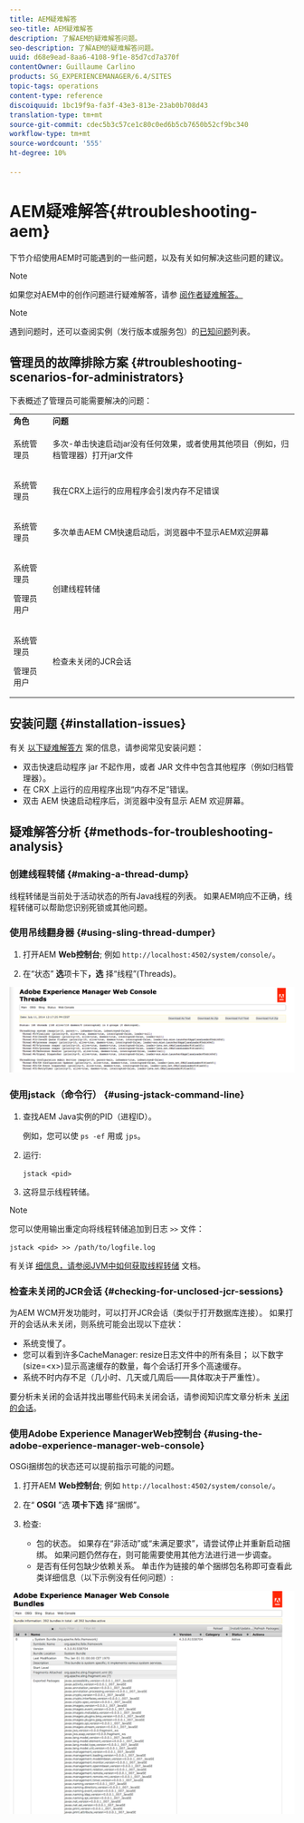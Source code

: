 ```yaml
---
title: AEM疑难解答
seo-title: AEM疑难解答
description: 了解AEM的疑难解答问题。
seo-description: 了解AEM的疑难解答问题。
uuid: d68e9ead-8aa6-4108-9f1e-85d7cd7a370f
contentOwner: Guillaume Carlino
products: SG_EXPERIENCEMANAGER/6.4/SITES
topic-tags: operations
content-type: reference
discoiquuid: 1bc19f9a-fa3f-43e3-813e-23ab0b708d43
translation-type: tm+mt
source-git-commit: cdec5b3c57ce1c80c0ed6b5cb7650b52cf9bc340
workflow-type: tm+mt
source-wordcount: '555'
ht-degree: 10%

---
```



# AEM疑难解答{#troubleshooting-aem}

下节介绍使用AEM时可能遇到的一些问题，以及有关如何解决这些问题的建议。

>[!NOTE]
>
>如果您对AEM中的创作问题进行疑难解答，请参 [阅作者疑难解答。](/help/sites-authoring/troubleshooting.md)

>[!NOTE]
>
>遇到问题时，还可以查阅实例（发行版本或服务包）的[已知问题](/help/release-notes/known-issues.md)列表。

## 管理员的故障排除方案 {#troubleshooting-scenarios-for-administrators}

下表概述了管理员可能需要解决的问题：

<table> 
 <tbody> 
  <tr> 
   <td><strong>角色</strong></td> 
   <td><strong>问题 </strong></td> 
  </tr> 
  <tr> 
   <td>系统管理员</td> 
   <td><p>多次-单击快速启动jar没有任何效果，或者使用其他项目（例如，归档管理器）打开jar文件</p> </td> 
  </tr> 
  <tr> 
   <td><p>系统管理员</p> </td> 
   <td><p>我在CRX上运行的应用程序会引发内存不足错误</p> </td> 
  </tr> 
  <tr> 
   <td><p>系统管理员</p> </td> 
   <td><p>多次单击AEM CM快速启动后，浏览器中不显示AEM欢迎屏幕</p> </td> 
  </tr> 
  <tr> 
   <td><p>系统管理员</p> <p>管理员用户</p> </td> 
   <td><p>创建线程转储</p> </td> 
  </tr> 
  <tr> 
   <td><p>系统管理员</p> <p>管理员用户</p> </td> 
   <td><p>检查未关闭的JCR会话</p> </td> 
  </tr> 
 </tbody> 
</table>

## 安装问题 {#installation-issues}

有关 [以下疑难解答方](/help/sites-deploying/troubleshooting.md#common-installation-issues) 案的信息，请参阅常见安装问题：

* 双击快速启动程序 jar 不起作用，或者 JAR 文件中包含其他程序（例如归档管理器）。
* 在 CRX 上运行的应用程序出现“内存不足”错误。
* 双击 AEM 快速启动程序后，浏览器中没有显示 AEM 欢迎屏幕。

## 疑难解答分析 {#methods-for-troubleshooting-analysis}

### 创建线程转储 {#making-a-thread-dump}

线程转储是当前处于活动状态的所有Java线程的列表。 如果AEM响应不正确，线程转储可以帮助您识别死锁或其他问题。

### 使用吊线翻身器 {#using-sling-thread-dumper}

1. 打开AEM **Web控制台**; 例如 `http://localhost:4502/system/console/`。

1. 在“状态” **选**&#x200B;项卡下&#x200B;**，选** 择“线程”(Threads)。

![screen_shot_2012-02-13at43925pm](assets/screen_shot_2012-02-13at43925pm.png)

### 使用jstack（命令行） {#using-jstack-command-line}

1. 查找AEM Java实例的PID（进程ID）。

   例如，您可以使 `ps -ef` 用或 `jps`。

1. 运行:

   `jstack <pid>`

1. 这将显示线程转储。

>[!NOTE]
>
>您可以使用输出重定向将线程转储追加到日志 `>>` 文件：
>
>`jstack <pid> >> /path/to/logfile.log`

有关详 [细信息，请参阅JVM中如何获取线程转储](https://helpx.adobe.com/cq/kb/TakeThreadDump.html) 文档。

### 检查未关闭的JCR会话 {#checking-for-unclosed-jcr-sessions}

为AEM WCM开发功能时，可以打开JCR会话（类似于打开数据库连接）。 如果打开的会话从未关闭，则系统可能会出现以下症状：

* 系统变慢了。
* 您可以看到许多CacheManager: resize日志文件中的所有条目； 以下数字(size=&lt;x>)显示高速缓存的数量，每个会话打开多个高速缓存。
* 系统不时内存不足（几小时、几天或几周后——具体取决于严重性）。

要分析未关闭的会话并找出哪些代码未关闭会话，请参阅知识库文章分析未 [关闭的会话](https://helpx.adobe.com/crx/kb/AnalyzeUnclosedSessions.html)。

### 使用Adobe Experience ManagerWeb控制台 {#using-the-adobe-experience-manager-web-console}

OSGi捆绑包的状态还可以提前指示可能的问题。

1. 打开AEM **Web控制台**; 例如 `http://localhost:4502/system/console/`。

1. 在“ **OSGI** ”选 **项卡下选** 择“捆绑”。

1. 检查:

   * 包的状态。 如果存在“非活动”或“未满足要求”，请尝试停止并重新启动捆绑。 如果问题仍然存在，则可能需要使用其他方法进行进一步调查。
   * 是否有任何包缺少依赖关系。 单击作为链接的单个捆绑包名称即可查看此类详细信息（以下示例没有任何问题）:

![screen_shot_2012-02-13at44706pm](assets/screen_shot_2012-02-13at44706pm.png)

